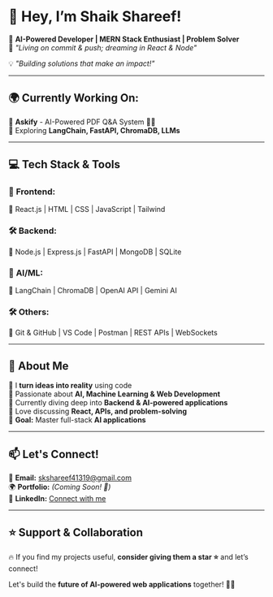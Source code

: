 # 👋 Hey, I’m **Shaik Shareef!**  
🚀 **AI-Powered Developer | MERN Stack Enthusiast | Problem Solver**  
🎯 *"Living on commit & push; dreaming in React & Node"*  

💡 *"Building solutions that make an impact!"*  

---

## 🌍 **Currently Working On:**  
🔹 **Askify** - AI-Powered PDF Q&A System 📄🤖  
🔹 Exploring **LangChain, FastAPI, ChromaDB, LLMs**  

---

## 💻 **Tech Stack & Tools**  

### 🎨 **Frontend:**  
🔹 React.js | HTML | CSS | JavaScript | Tailwind  

### 🛠 **Backend:**  
🔹 Node.js | Express.js | FastAPI | MongoDB | SQLite  

### 🤖 **AI/ML:**  
🔹 LangChain | ChromaDB | OpenAI API | Gemini AI  

### 🛠 **Others:**  
🔹 Git & GitHub | VS Code | Postman | REST APIs | WebSockets  

---

## 🌟 **About Me**  
🔭 I **turn ideas into reality** using code  
🧠 Passionate about **AI, Machine Learning & Web Development**  
🌱 Currently diving deep into **Backend & AI-powered applications**  
💬 Love discussing **React, APIs, and problem-solving**  
🎯 **Goal:** Master full-stack **AI applications**  

---

## 📫 **Let's Connect!**  
📧 **Email:** skshareef41319@gmail.com  
🌍 **Portfolio:** *(Coming Soon! 🚀)*  
💼 **LinkedIn:** [Connect with me](https://www.linkedin.com/in/shareef-shaik-6374442a9/)  

---

## ⭐ **Support & Collaboration**  
🔥 If you find my projects useful, **consider giving them a star ⭐** and let’s connect!  

Let's build the **future of AI-powered web applications** together! 🚀💡  
